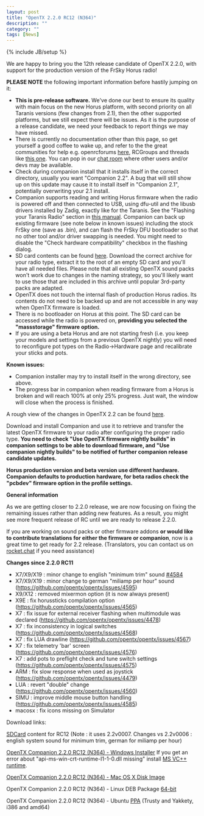 ```yaml
---
layout: post
title: "OpenTX 2.2.0 RC12 (N364)"
description: ""
category: ""
tags: [News]
---
```

{% include JB/setup %}

We are happy to bring you the 12th release candidate of OpenTX 2.2.0, with support for the production version of the FrSky Horus radio!

**PLEASE NOTE** the following important information before hastily jumping on it:

- **This is pre-release software.** We've done our best to ensure its quality with main focus on the new Horus platform, with second priority on all Taranis versions (few changes from 2.1), then the other supported platforms, but we still expect there will be issues. As it is the purpose of a release candidate, we need your feedback to report things we may have missed.
- There is currently no documentation other than this page, so get yourself a good coffee to wake up, and refer to the the great communities for help e.g. openrcforums [here](http://openrcforums.com/forum/viewtopic.php?f=45&t=9158), RCGroups and threads like [this one](http://www.rcgroups.com/forums/showthread.php?t=2727927). You can pop in our [chat room](http://opentx.rocket.chat) where other users and/or devs may be available.
- Check during companion install that it installs itself in the correct directory, usually you want "Companion 2.2". A bug that will still show up on this update may cause it to install itself in "Companion 2.1", potentially overwriting your 2.1 install.
- Companion supports reading and writing Horus firmware when the radio is powered off  and then connected to USB, using dfu-util and the libusb drivers installed by Zadig, exactly like for the Taranis. See the "Flashing your Taranis Radio" section in [this manual](https://opentx.gitbooks.io/opentx-taranis-manual/content/companion-introduction.html). Companion can back up existing firmware (see note below in known issues) including the stock FrSky one (save as .bin), and can flash the FrSky DFU bootloader so that no other tool and/or driver swapping is needed. You might need to disable the "Check hardware compatibility" checkbox in the flashing dialog.
- SD card contents can be found [here](http://downloads.open-tx.org/2.2/nightly/sdcard/). Download the correct archive for your radio type, extract it to the root of an empty SD card and you'll have all needed files. Please note that all existing OpenTX sound packs won't work due to changes in the naming strategy, so you'll likely want to use those that are included in this archive until popular 3rd-party packs are adapted.
- OpenTX does not touch the internal flash of production Horus radios. Its contents do not need to be backed up and are not accessible in any way when OpenTX firmware is loaded.
- There is no bootloader on Horus at this point. The SD card can be accessed while the radio is powered on, **providing you selected the "massstorage" firmware option.**
- If you are using a beta Horus and are not starting fresh (i.e. you keep your models and settings from a previous OpenTX nightly) you will need to reconfigure pot types on the Radio->Hardware page and recalibrate your sticks and pots.

**Known issues:**

- Companion installer may try to install itself in the wrong directory, see above.
- The progress bar in companion when reading firmware from a Horus is broken and will reach 100% at only 25% progress. Just wait, the window will close when the process is finished.

A rough view of the changes in OpenTX 2.2 can be found [here](https://github.com/opentx/opentx/issues?page=1&q=is%3Aissue+is%3Aclosed+milestone%3A%22OpenTX+2.2.0%22).

Download and install Companion and use it to retrieve and transfer the latest OpenTX firmware to your radio after configuring the proper radio type.
**You need to check "Use OpenTX firmware nightly builds" in companion settings to be able to download firmware, and "Use companion nightly builds" to be notified of further companion release candidate updates.**

**Horus production version and beta version use different hardware. Companion defaults to production hardware, for beta radios check the "pcbdev" firmware option in the profile settings.**

**General information**

As we are getting closer to 2.2.0 release, we are now focusing on fixing the remaining issues rather than adding new features. As a result, you might see more frequent release of RC until we are ready to release 2.2.0.

If you are working on sound packs or other firmware addons **or would like to contribute translations for either the firmware or companion**, now is a great time to get ready for 2.2 release. (Translators, you can contact us on [rocket.chat](https://opentx.rocket.chat/) if you need assistance)

**Changes since 2.2.0 RC11**

- X7/X9/X19 : minor change to english "minimum trim" sound [#4584](http://github.com/opentx/opentx/issues/4584)
- X7/X9/X19 : minor change to german "miliamp per hour" sound (https://github.com/opentx/opentx/issues/4595)
- X9/X12 : removed mixermon option (it is now always present)
- X9E : fix horussticks compilation option (https://github.com/opentx/opentx/issues/4565)
- X7 : fix issue for external receiver flashing when multimodule was declared (https://github.com/opentx/opentx/issues/4478)
- X7 : fix inconsistency in logical switches (https://github.com/opentx/opentx/issues/4568)
- X7 : fix LUA drawline (https://github.com/opentx/opentx/issues/4567)
- X7 : fix telemetry 'bar' screen (https://github.com/opentx/opentx/issues/4576)
- X7 : add pots to preflight check and tune switch settings (https://github.com/opentx/opentx/issues/4575)
- ARM :  fix slow response when used as joystick (https://github.com/opentx/opentx/issues/4479)
- LUA : revert "double" change (https://github.com/opentx/opentx/issues/4560)
- SIMU : improve middle mouse button handling (https://github.com/opentx/opentx/issues/4585)
- macosx : fix icons missing on Simulator

Download links:

[SDCard](http://downloads.open-tx.org/2.2/nightly/sdcard/) content for RC12 (Note : it uses 2.2v0007. Changes vs 2.2v0006 : english system sound for minimum trim, german for miliamp per hour)

[OpenTX Companion 2.2.0 RC12 (N364) - Windows Installer](http://downloads.open-tx.org/2.2/nightly/companion/windows/companion-windows-2.2.0N364.exe)
If you get an error about "api-ms-win-crt-runtime-I1-1-0.dll missing" install [MS VC++ runtime](https://support.microsoft.com/en-us/help/2999226/update-for-universal-c-runtime-in-windows).

[OpenTX Companion 2.2.0 RC12 (N364) - Mac OS X Disk Image](http://downloads.open-tx.org/2.2/nightly/companion/macosx/opentx-companion-2.2.0N364.dmg)

OpenTX Companion 2.2.0 RC12 (N364) - Linux DEB Package [64-bit](http://downloads.open-tx.org/2.2/nightly/companion/linux/companion22_2.2.0N364_amd64.deb)

OpenTX Companion 2.2.0 RC12 (N364) - Ubuntu [PPA](https://launchpad.net/~opentx-test/+archive/ubuntu/ppa) (Trusty and Yakkety, i386 and amd64)
